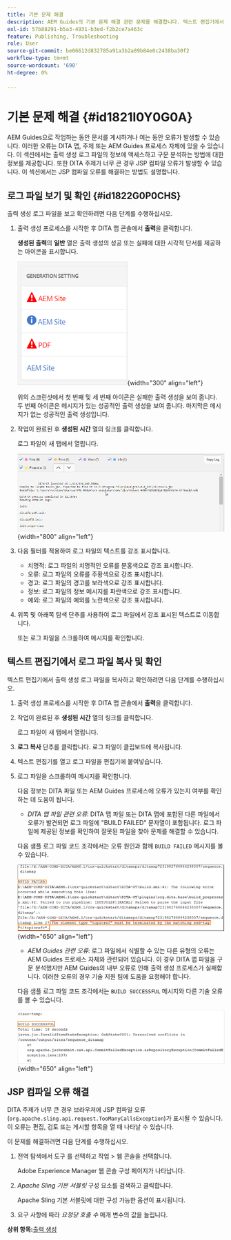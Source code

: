 ```yaml
---
title: 기본 문제 해결
description: AEM Guides의 기본 문제 해결 관련 문제를 해결합니다. 텍스트 편집기에서 로그 파일을 보고, 복사하고, 확인하고, JSP 컴파일 오류를 해결하는 방법에 대해 알아봅니다.
exl-id: 57b88291-b5a3-4931-b3ed-f2b2ce7a463c
feature: Publishing, Troubleshooting
role: User
source-git-commit: be06612d832785a91a3b2a89b84e0c2438ba30f2
workflow-type: tm+mt
source-wordcount: '690'
ht-degree: 0%

---
```


# 기본 문제 해결 {#id1821I0Y0G0A}

AEM Guides으로 작업하는 동안 문서를 게시하거나 여는 동안 오류가 발생할 수 있습니다. 이러한 오류는 DITA 맵, 주제 또는 AEM Guides 프로세스 자체에 있을 수 있습니다. 이 섹션에서는 출력 생성 로그 파일의 정보에 액세스하고 구문 분석하는 방법에 대한 정보를 제공합니다. 또한 DITA 주제가 너무 큰 경우 JSP 컴파일 오류가 발생할 수 있습니다. 이 섹션에서는 JSP 컴파일 오류를 해결하는 방법도 설명합니다.

## 로그 파일 보기 및 확인 {#id1822G0P0CHS}

출력 생성 로그 파일을 보고 확인하려면 다음 단계를 수행하십시오.

1. 출력 생성 프로세스를 시작한 후 DITA 맵 콘솔에서 **출력**&#x200B;을 클릭합니다.

   **생성된 출력**&#x200B;의 **일반** 열은 출력 생성의 성공 또는 실패에 대한 시각적 단서를 제공하는 아이콘을 표시합니다.

   ![](images/output-general-settings.png){width="300" align="left"}

   위의 스크린샷에서 첫 번째 및 세 번째 아이콘은 실패한 출력 생성을 보여 줍니다. 두 번째 아이콘은 메시지가 있는 성공적인 출력 생성을 보여 줍니다. 마지막은 메시지가 없는 성공적인 출력 생성입니다.

1. 작업이 완료된 후 **생성된 시간** 열의 링크를 클릭합니다.

   로그 파일이 새 탭에서 열립니다.

   ![](images/log-file.png){width="800" align="left"}

1. 다음 필터를 적용하여 로그 파일의 텍스트를 강조 표시합니다.
   - 치명적: 로그 파일의 치명적인 오류를 분홍색으로 강조 표시합니다.
   - 오류: 로그 파일의 오류를 주황색으로 강조 표시합니다.
   - 경고: 로그 파일의 경고를 보라색으로 강조 표시합니다.
   - 정보: 로그 파일의 정보 메시지를 파란색으로 강조 표시합니다.
   - 예외: 로그 파일의 예외를 노란색으로 강조 표시합니다.
1. 위쪽 및 아래쪽 탐색 단추를 사용하여 로그 파일에서 강조 표시된 텍스트로 이동합니다.

   또는 로그 파일을 스크롤하여 메시지를 확인합니다.


## 텍스트 편집기에서 로그 파일 복사 및 확인

텍스트 편집기에서 출력 생성 로그 파일을 복사하고 확인하려면 다음 단계를 수행하십시오.

1. 출력 생성 프로세스를 시작한 후 DITA 맵 콘솔에서 **출력**&#x200B;을 클릭합니다.

1. 작업이 완료된 후 **생성된 시간** 열의 링크를 클릭합니다.

   로그 파일이 새 탭에서 열립니다.

1. **로그 복사** 단추를 클릭합니다. 로그 파일이 클립보드에 복사됩니다.
1. 텍스트 편집기를 열고 로그 파일을 편집기에 붙여넣습니다.

1. 로그 파일을 스크롤하여 메시지를 확인합니다.

   다음 정보는 DITA 파일 또는 AEM Guides 프로세스에 오류가 있는지 여부를 확인하는 데 도움이 됩니다.

   - *DITA 맵 파일 관련 오류*: DITA 맵 파일 또는 DITA 맵에 포함된 다른 파일에서 오류가 발견되면 로그 파일에 &quot;BUILD FAILED&quot; 문자열이 포함됩니다. 로그 파일에 제공된 정보를 확인하여 잘못된 파일을 찾아 문제를 해결할 수 있습니다.

   다음 샘플 로그 파일 코드 조각에서는 오류 원인과 함께 `BUILD FAILED` 메시지를 볼 수 있습니다.

   ![](images/dita-error-in-log-file.png){width="650" align="left"}

   - *AEM Guides 관련 오류*: 로그 파일에서 식별할 수 있는 다른 유형의 오류는 AEM Guides 프로세스 자체와 관련되어 있습니다. 이 경우 DITA 맵 파일을 구문 분석했지만 AEM Guides의 내부 오류로 인해 출력 생성 프로세스가 실패합니다. 이러한 오류의 경우 기술 지원 팀에 도움을 요청해야 합니다.

   다음 샘플 로그 파일 코드 조각에서는 `BUILD SUCCESSFUL` 메시지와 다른 기술 오류를 볼 수 있습니다.

   ![](images/process-error-in-log-file.png){width="650" align="left"}


## JSP 컴파일 오류 해결

DITA 주제가 너무 큰 경우 브라우저에 JSP 컴파일 오류 \(`org.apache.sling.api.request.TooManyCallsException`\)가 표시될 수 있습니다. 이 오류는 편집, 검토 또는 게시할 항목을 열 때 나타날 수 있습니다.

이 문제를 해결하려면 다음 단계를 수행하십시오.

1. 전역 탐색에서 도구 를 선택하고 작업 \> 웹 콘솔을 선택합니다.

   Adobe Experience Manager 웹 콘솔 구성 페이지가 나타납니다.

1. *Apache Sling 기본 서블릿* 구성 요소를 검색하고 클릭합니다.

   Apache Sling 기본 서블릿에 대한 구성 가능한 옵션이 표시됩니다.

1. 요구 사항에 따라 *요청당 호출 수* 매개 변수의 값을 늘립니다.


**상위 항목:**[&#x200B;출력 생성](generate-output.md)
